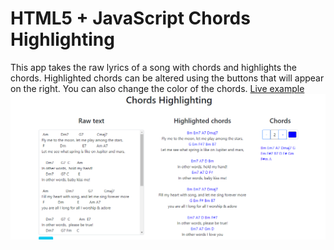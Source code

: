 # HTML5 + JavaScript Chords Highlighting

This app takes the raw lyrics of a song with chords and highlights the chords. 
Highlighted chords can be altered using the buttons that will appear on the right. You can also change the color of the chords.
[Live example](https://whitehamster26.github.io/html5_js_chords_highlighting/)
![Usage Example](/img/screen.png)